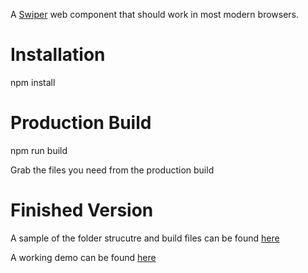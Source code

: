 A [Swiper](https://swiperjs.com) web component that should work in most modern browsers.

# Installation

npm install

# Production Build

npm run build

Grab the files you need from the production build

# Finished Version

A sample of the folder strucutre and build files can be found [here](https://github.com/danecole/swipertest)

A working demo can be found [here](http://danecole.com/swipertest/)
